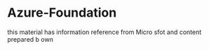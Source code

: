 # Azure-Foundation
this material has information reference from Micro sfot and content prepared b own
